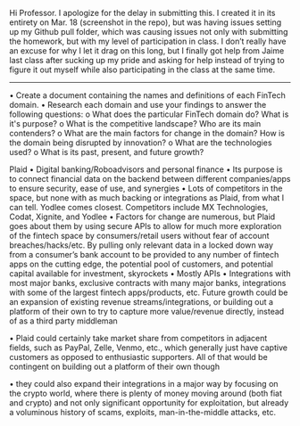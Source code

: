 Hi Professor. I apologize for the delay in submitting this. I created it in its entirety on Mar. 18 (screenshot in the repo), but was having issues setting up my Github pull folder, which was causing issues not only with submitting the homework, but with my level of participation in class. I don’t really have an excuse for why I let it drag on this long, but I finally got help from Jaime last class after sucking up my pride and asking for help instead of trying to figure it out myself while also participating in the class at the same time.
 
-----------------------------------------------------------------------------------------------------------------------
•	Create a document containing the names and definitions of each FinTech domain.
•	Research each domain and use your findings to answer the following questions:
o	What does the particular FinTech domain do? What is it's purpose?
o	What is the competitive landscape? Who are its main contenders?
o	What are the main factors for change in the domain? How is the domain being disrupted by innovation?
o	What are the technologies used?
o	What is its past, present, and future growth?


Plaid
•	Digital banking/Roboadvisors and personal finance
•	Its purpose is to connect financial data on the backend between different companies/apps to 		ensure security, ease of use, and synergies 
•	Lots of competitors in the space, but none with as much backing or integrations as Plaid, from what I can tell. Yodlee comes closest. Competitors include MX Technologies, Codat, Xignite, and Yodlee
•	Factors for change are numerous, but Plaid goes about them by using secure APIs to allow for much more exploration of the fintech space by consumers/retail users without fear of account breaches/hacks/etc. By pulling only relevant data in a locked down way from a consumer’s bank account to be provided to any number of fintech apps on the cutting edge, the potential pool of customers, and potential capital available for investment, skyrockets
•	Mostly APIs
•	Integrations with most major banks, exclusive contracts with many major banks, integrations with some of the largest fintech apps/products, etc. Future growth could be an expansion of existing revenue streams/integrations, or building out a platform of their own to try to capture more value/revenue directly, instead of as a third party middleman

•	Plaid could certainly take market share from competitors in adjacent fields, such as PayPal, Zelle, Venmo, etc., which generally just have captive customers as opposed to enthusiastic supporters. All of that would be contingent on building out a platform of their own though

•	they could also expand their integrations in a major way by focusing on the crypto world, where there is plenty of money moving around (both fiat and crypto) and not only significant opportunity for exploitation, but already a voluminous history of scams, exploits, man-in-the-middle attacks, etc. 
